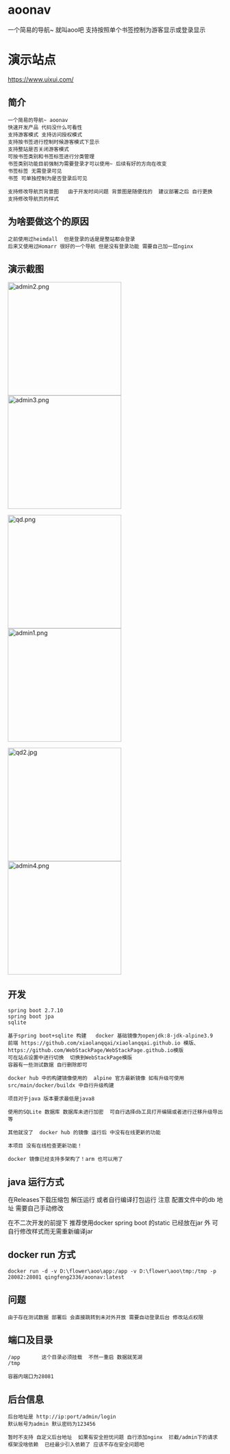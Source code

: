 # aoonav
一个简易的导航~ 就叫aoo吧 支持按照单个书签控制为游客显示或登录显示

# 演示站点
  https://www.uixui.com/

## 简介
```
一个简易的导航~ aoonav
快速开发产品 代码没什么可看性
支持游客模式 支持访问授权模式
支持按书签进行控制时候游客模式下显示
支持整站是否关闭游客模式
可按书签类别和书签标签进行分类管理
书签类别功能目前强制为需要登录才可以使用~ 后续有好的方向在改变
书签标签 无需登录可见
书签 可单独控制为是否登录后可见

支持修改导航页背景图   由于开发时间问题 背景图是随便找的  建议部署之后 自行更换
支持修改导航页的样式

```
## 为啥要做这个的原因

```
之前使用过heimdall  但是登录的话是是整站都会登录
后来又使用过Homarr 很好的一个导航 但是没有登录功能 需要自己加一层nginx

```
## 演示截图
<img src="https://s2.loli.net/2023/03/31/9Ebrv7mtWFZaxkY.png" title="" alt="admin2.png" width="265"><img src="https://s2.loli.net/2023/03/31/WfwNkgur64cpDBF.png" title="" alt="admin3.png" width="265">

<img src="https://s2.loli.net/2023/03/31/rSkwBisLWQYJtbv.png" title="" alt="qd.png" width="265"><img src="https://s2.loli.net/2023/03/31/mpzT3ewDskf2Cic.png" title="" alt="admin1.png" width="265">

<img title="" src="https://s2.loli.net/2023/03/31/Zy49mG1XYUHhvlz.jpg" alt="qd2.jpg" width="265"><img src="https://s2.loli.net/2023/03/31/RN7cBWYDSlZzuPb.png" title="" alt="admin4.png" width="265">

## 开发

```
spring boot 2.7.10
spring boot jpa
sqlite 
```

```
基于spring boot+sqlite 构建   docker 基础镜像为openjdk:8-jdk-alpine3.9
前端 https://github.com/xiaolanqqai/xiaolanqqai.github.io 模版、
https://github.com/WebStackPage/WebStackPage.github.io模版
可在站点设置中进行切换  切换到WebStackPage模版
容器有一些测试数据 自行删除即可
```
```
docker hub 中的构建镜像使用的  alpine 官方最新镜像 如有升级可使用src/main/docker/buildx 中自行升级构建

项目对于java 版本要求最低是java8

使用的SQLite 数据库 数据库未进行加密  可自行选择db工具打开编辑或者进行迁移升级导出等

其他就没了  docker hub 的镜像 运行后 中没有在线更新的功能

本项目 没有在线检查更新功能！

docker 镜像已经支持多架构了！arm 也可以用了
```

## java 运行方式
  在Releases下载压缩包 解压运行
  或者自行编译打包运行  注意 配置文件中的db 地址  需要自己手动修改
  
  在不二次开发的前提下 推荐使用docker
  spring boot 的static 已经放在jar 外 可自行修改样式而无需重新编译jar
  

## docker run 方式

```
docker run -d -v D:\flower\aoo\app:/app -v D:\flower\aoo\tmp:/tmp -p 28082:28081 qingfeng2336/aoonav:latest
```



## 问题

```
由于存在测试数据 部署后 会直接跳转到未对外开放 需要自动登录后台 修改站点权限
```

## 端口及目录

```
/app       这个目录必须挂载  不然一重启 数据就芜湖
/tmp

容器内端口为28081
```

## 后台信息

```
后台地址是 http://ip:port/admin/login
默认帐号为admin 默认密码为123456

暂时不支持 自定义后台地址  如果有安全担忧问题 自行添加nginx  拦截/admin下的请求
框架没啥依赖  已经最少引入依赖了 应该不存在安全问题吧
```
